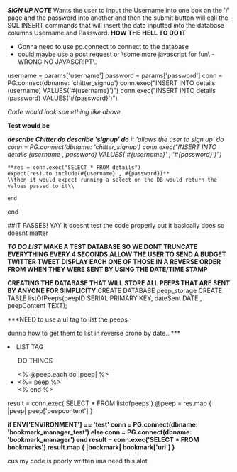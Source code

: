***SIGN UP NOTE***
Wants the user to input the Username into one box on the '/' page and the password into another and then the submit button will call the SQL INSERT commands that will insert the data inputted into the database columns Username and Password.
**HOW THE HELL TO DO IT**
 - Gonna need to use pg.connect to connect to the database
 - could maybe use a post request or \\some more javascript for fun\\ - WRONG NO JAVASCRIPT\\.

username = params['username']
password = params['password']
conn = PG.connect(dbname: 'chitter_signup')
conn.exec("INSERT INTO details (username) VALUES('#{username}')")
conn.exec("INSERT INTO details (password) VALUES('#{password}')")

*Code would look something like above*

**Test would be**

***describe Chitter do
  describe 'signup' do***
    *it 'allows the user to sign up' do
    conn = PG.connect(dbname: 'chitter_signup')
    conn.exec("INSERT INTO details (username , password) VALUES('#{username}' , '#{password}')")*

    **res = conn.exec("SELECT * FROM details")
    expect(res).to include(#{username} , #{password})**
    \\then it would expect running a select on the DB would return the values passed to it\\

    end
  end

##IT PASSES! YAY It doesnt test the code properly but it basically does so doesnt matter

***TO DO LIST***
**MAKE A TEST DATABASE SO WE DONT TRUNCATE EVERYTHING EVERY 4 SECONDS**
**ALLOW THE USER TO SEND A BUDGET TWITTER TWEET**
**DISPLAY EACH ONE OF THOSE IN A REVERSE ORDER FROM WHEN THEY WERE SENT BY USING THE DATE/TIME STAMP**


**CREATING THE DATABASE THAT WILL STORE ALL PEEPS THAT ARE SENT BY ANYONE FOR SIMPLICITY**
CREATE DATABASE peep_storage
CREATE TABLE listOfPeeps(peepID SERIAL PRIMARY KEY, dateSent DATE , peepContent TEXT);



***NEED to use a ul tag to list the peeps

dunno how to get them to list in reverse crono by date...***

<li> LIST TAG </li>

<ul>
  DO THINGS
</ul>

<ul>
  <% @peep.each do |peep| %>
    <li> <%= peep %> </li>
  <% end %>
</ul>

result = conn.exec('SELECT * FROM listofpeeps')
@peep = res.map { |peep| peep['peepcontent'] }

**if ENV['ENVIRONMENT'] == 'test'
      conn = PG.connect(dbname: 'bookmark_manager_test')
    else
      conn = PG.connect(dbname: 'bookmark_manager')
    end
result = conn.exec('SELECT * FROM bookmarks')
result.map { |bookmark| bookmark['url'] }**

cus my code is poorly written ima need this alot
